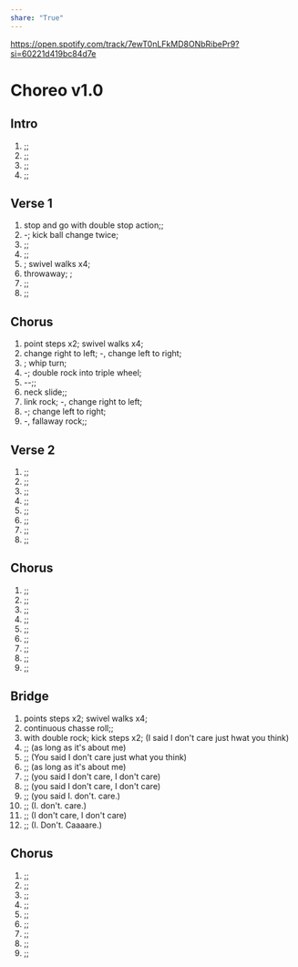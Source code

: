 ```yaml
---  
share: "True"  
---  
```

  
https://open.spotify.com/track/7ewT0nLFkMD8ONbRibePr9?si=60221d419bc84d7e  
# Choreo v1.0  
## Intro  
1. ;;  
2. ;;  
3. ;;  
4. ;;  
## Verse 1  
1. stop and go with double stop action;;  
2. -; kick ball change twice;  
3. ;;  
4. ;;  
5. ; swivel walks x4;  
6. throwaway; ;  
7. ;;  
8. ;;  
## Chorus  
1. point steps x2; swivel walks x4;  
2. change right to left; -, change left to right;  
3. ; whip turn;  
4. -; double rock into triple wheel;  
5. --;;  
6. neck slide;;  
7. link rock; -, change right to left;  
8. -; change left to right;  
9. -, fallaway rock;;  
## Verse 2  
1. ;;  
2. ;;  
3. ;;  
4. ;;  
5. ;;  
6. ;;  
7. ;;  
8. ;;  
## Chorus   
1. ;;  
2. ;;  
3. ;;  
4. ;;  
5. ;;  
6. ;;  
7. ;;  
8. ;;  
9. ;;  
## Bridge  
1. points steps x2; swivel walks x4;  
2. continuous chasse roll;;  
3. with double rock; kick steps x2; (I said I don't care just hwat you think)  
4. ;; (as long as it's about me)  
5. ;; (You said I don't care just what you think)  
6. ;; (as long as it's about me)  
7. ;; (you said I don't care, I don't care)  
8. ;; (you said I don't care, I don't care)  
9. ;; (you said I. don't. care.)  
10. ;; (I. don't. care.)  
11. ;; (I don't care, I don't care)  
12. ;; (I. Don't. Caaaare.)  
## Chorus  
1. ;;  
2. ;;  
3. ;;  
4. ;;  
5. ;;  
6. ;;  
7. ;;  
8. ;;  
9. ;;  
